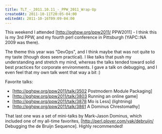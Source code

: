 ```yaml
---
title: TLT_-_2011.10.11_-_PPW_2011_Wrap-Up
createdAt: 2011-10-11T20:05-04:00
editedAt: 2011-10-16T09:09-04:00
---
```


This weekend I attended [http://pghpw.org/ppw2011/ PPW2011] - I think this is my 3rd PPW, and my fourth perl conference in Pittsburgh (YAPC::NA 2009 was there).

The theme this year was "DevOps", and I think maybe that was not quite to my taste (though does seem practical). I like talks that push my understanding and stretch my mind, whereas the talks tended toward solid best practices for corporate environments. I gave a talk on debugging, and I even feel that my own talk went that way a bit :)

Favorite talks:
* [http://pghpw.org/ppw2011/talk/3502 Postmodern Module Packaging]
* [http://pghpw.org/ppw2011/talk/3803 Running an online game]
* [http://pghpw.org/ppw2011/talk/3878 Mo is Less] (lightning)
* [http://pghpw.org/ppw2011/talk/3861 A Dominus Chrestomathy]

That last one was a set of mini-talks by Mark-Jason Dominus, which included one of my all-time favorites, [http://perl.plover.com/yak/debruijn/ Debugging the de Bruijn Sequence]. Highly recommended!

